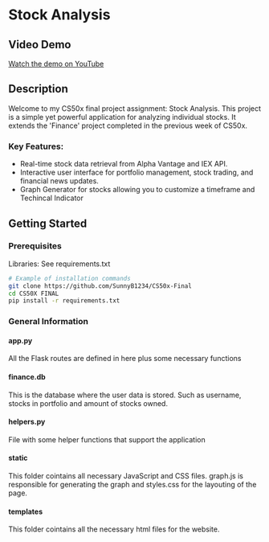 # Stock Analysis

## Video Demo
[Watch the demo on YouTube](https://www.youtube.com/watch?v=PkjV1nUhOwA)

## Description
Welcome to my CS50x final project assignment: Stock Analysis. This project is a simple yet powerful application for analyzing individual stocks. It extends the 'Finance' project completed in the previous week of CS50x.

### Key Features:
- Real-time stock data retrieval from Alpha Vantage and IEX API.
- Interactive user interface for portfolio management, stock trading, and financial news updates.
- Graph Generator for stocks allowing you to customize a timeframe and Techincal Indicator


## Getting Started

### Prerequisites
Libraries: See requirements.txt
 

```bash
# Example of installation commands
git clone https://github.com/SunnyB1234/CS50x-Final
cd CS50X FINAL
pip install -r requirements.txt
```

### General Information

#### app.py
All the Flask routes are defined in here plus some necessary functions

#### finance.db
This is the database where the user data is stored. Such as username, stocks in portfolio and amount of stocks owned.

#### helpers.py

File with some helper functions that support the application

#### static
This folder cointains all necessary JavaScript and CSS files. graph.js is responsible for generating the graph and styles.css for the layouting of the page.

#### templates
This folder cointains all the necessary html files for the website.